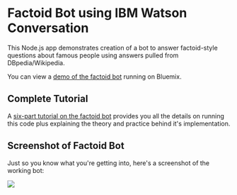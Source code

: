 # Factoid Bot using IBM Watson Conversation

This Node.js app demonstrates creation of a bot to answer factoid-style questions about famous people using answers pulled from DBpedia/Wikipedia.

You can view a [demo of the factoid bot](http://factoid-conversation.mybluemix.net/) running on Bluemix.

## Complete Tutorial

A [six-part tutorial on the factoid bot](https://medium.com/cognitive-resonance/wikipedia-factoid-bot-1-of-6-intro-and-configure-demo-code-884d6c2ac35e#.fz5ejj5lm) provides  you all the details on running this code plus explaining the theory and practice behind it's implementation.

## Screenshot of Factoid Bot

Just so you know what you're getting into, here's a screenshot of the working bot:

[![](https://github.com/biosopher/conversation-factoid-simple/blob/master/wiki/media/screenshot.jpg)](http://factoid-conversation.mybluemix.net/)
